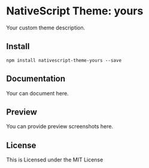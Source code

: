 # NativeScript Theme: yours

Your custom theme description.

## Install

`npm install nativescript-theme-yours --save`

## Documentation

Your can document here.

## Preview

You can provide preview screenshots here.

## License

This is Licensed under the MIT License 